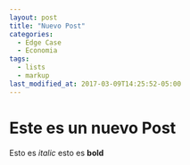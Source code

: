 ```yaml
---
layout: post
title: "Nuevo Post"
categories:
  - Edge Case
  - Economia
tags:
  - lists
  - markup
last_modified_at: 2017-03-09T14:25:52-05:00
---
```


# Este es un nuevo Post

Esto es *italic* esto es **bold**
